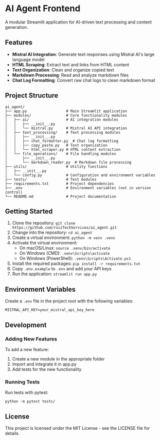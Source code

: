 # AI Agent Frontend

A modular Streamlit application for AI-driven text processing and content generation.

## Features

- **Mistral AI Integration**: Generate text responses using Mistral AI's large language model
- **HTML Scraping**: Extract text and links from HTML content
- **Text Organization**: Clean and organize copied text
- **Markdown Processing**: Read and analyze markdown files
- **Chat Log Formatting**: Convert raw chat logs to clean markdown format

## Project Structure

```
ai_agent/
├── app.py                  # Main Streamlit application
├── modules/                # Core functionality modules
│   ├── ai/                 # AI integration modules
│   │   ├── __init__.py
│   │   └── mistral.py      # Mistral AI API integration
│   ├── text_processing/    # Text processing modules
│   │   ├── __init__.py
│   │   ├── chat_formatter.py  # Chat log formatting
│   │   ├── copy_paste.py   # Text organization
│   │   └── html_scraper.py # HTML content extraction
│   └── file_operations/    # File handling modules
│       ├── __init__.py
│       └── markdown_reader.py  # Markdown file processing
├── utils/                  # Utility functions
│   ├── __init__.py
│   └── config.py           # Configuration and environment variables
├── tests/                  # Test modules
├── requirements.txt        # Project dependencies
├── .env                    # Environment variables (not in version control)
└── README.md               # Project documentation
```

## Getting Started

1. Clone the repository: `git clone https://github.com/ruizTechServices/ai_agent.git`
2. Change into the repository: `cd ai_agent`
3. Create a virtual environment: `python -m venv .venv`
4. Activate the virtual environment:
    * On macOS/Linux: `source .venv/bin/activate`
    * On Windows (CMD): `.venv\Scripts\activate`
    * On Windows (PowerShell): `.venv\Scripts\Activate.ps1`
5. Install the required packages: `pip install -r requirements.txt`
6. Copy `.env.example` to `.env` and add your API keys
7. Run the application: `streamlit run app.py`

## Environment Variables

Create a `.env` file in the project root with the following variables:

```
MISTRAL_API_KEY=your_mistral_api_key_here
```

## Development

### Adding New Features

To add a new feature:

1. Create a new module in the appropriate folder
2. Import and integrate it in app.py
3. Add tests for the new functionality

### Running Tests

Run tests with pytest:

```
python -m pytest tests/
```

## License

This project is licensed under the MIT License - see the LICENSE file for details.

